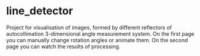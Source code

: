 # line_detector
Project for visualisation of images, formed by different reflectors of autocollimation 3-dimensional angle measurement system.
On the first page you can manually change rotation angles or animate them.
On the second page you can watch the results of processing.
